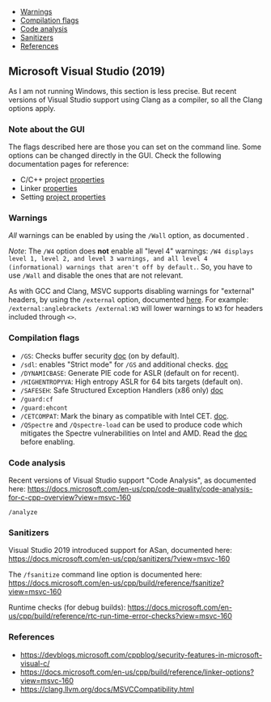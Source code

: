 - [Warnings](#warnings)
- [Compilation flags](#compilation-flags)
- [Code analysis](#code-analysis)
- [Sanitizers](#sanitizers)
- [References](#references)

## Microsoft Visual Studio (2019)

As I am not running Windows, this section is less precise. But recent versions
of Visual Studio support using Clang as a compiler, so all the Clang options
apply.

### Note about the GUI

The flags described here are those you can set on the command line. Some options can be changed directly in the GUI.
Check the following documentation pages for reference:

* C/C++ project [properties](https://docs.microsoft.com/en-us/cpp/build/reference/c-cpp-prop-page?view=msvc-160)
* Linker [properties](https://docs.microsoft.com/en-us/cpp/build/reference/linker-property-pages?view=msvc-160)
* Setting [project properties](https://docs.microsoft.com/en-us/cpp/build/working-with-project-properties?view=msvc-160)


### Warnings

*All* warnings can be enabled by using the `/Wall` option, as documented [](https://docs.microsoft.com/en-us/cpp/preprocessor/compiler-warnings-that-are-off-by-default?view=msvc-160).

*Note*: The `/W4` option does **not** enable all "level 4" warnings: `/W4 displays level 1, level 2, and level 3 warnings, and all level 4 (informational) warnings that aren't off by default.`. So, you have to use `/Wall` and disable the ones that are not relevant.

As with GCC and Clang, MSVC supports disabling warnings for "external" headers, by using the `/external` option, documented [here](https://docs.microsoft.com/en-us/cpp/build/reference/external-external-headers-diagnostics?view=msvc-160). For example: `/external:anglebrackets /external:W3` will lower warnings to `W3` for headers included through `<>`.

### Compilation flags

* `/GS`: Checks buffer security [doc](https://docs.microsoft.com/en-us/cpp/build/reference/gs-buffer-security-check?view=msvc-160) (on by default).
* `/sdl`: enables "Strict mode" for `/GS` and additional checks. [doc](https://docs.microsoft.com/en-us/cpp/build/reference/sdl-enable-additional-security-checks?view=msvc-160)
* `/DYNAMICBASE`: Generate PIE code for ASLR (default on for recent).
* `/HIGHENTROPYVA`: High entropy ASLR for 64 bits targets (default on).
* `/SAFESEH`: Safe Structured Exception Handlers (x86 only) [doc](https://docs.microsoft.com/en-us/cpp/build/reference/safeseh-image-has-safe-exception-handlers?view=msvc-160)
* `/guard:cf`
* `/guard:ehcont`
* `/CETCOMPAT`: Mark the binary as compatible with Intel CET. [doc](https://docs.microsoft.com/en-us/cpp/build/reference/cetcompat?view=msvc-160).
* `/QSpectre` and `/Qspectre-load` can be used to produce code which mitigates the Spectre vulnerabilities on Intel and AMD. Read the [doc](https://docs.microsoft.com/en-us/cpp/build/reference/qspectre?view=msvc-160) before enabling.

### Code analysis

Recent versions of Visual Studio support "Code Analysis", as documented here: <https://docs.microsoft.com/en-us/cpp/code-quality/code-analysis-for-c-cpp-overview?view=msvc-160>

`/analyze`


### Sanitizers

Visual Studio 2019 introduced support for ASan, documented here: <https://docs.microsoft.com/en-us/cpp/sanitizers/?view=msvc-160>

The `/fsanitize` command line option is documented here: <https://docs.microsoft.com/en-us/cpp/build/reference/fsanitize?view=msvc-160>

Runtime checks (for debug builds): <https://docs.microsoft.com/en-us/cpp/build/reference/rtc-run-time-error-checks?view=msvc-160>


### References
* <https://devblogs.microsoft.com/cppblog/security-features-in-microsoft-visual-c/>
* <https://docs.microsoft.com/en-us/cpp/build/reference/linker-options?view=msvc-160>
* <https://clang.llvm.org/docs/MSVCCompatibility.html>
